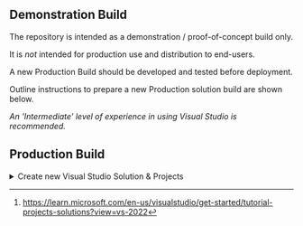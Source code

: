 ## Demonstration Build

The repository is intended as a demonstration / proof-of-concept build only.

It is _not_ intended for production use and distribution to end-users.

A new Production Build should be developed and tested before deployment.

Outline instructions to prepare a new Production solution build are shown below.

*An 'Intermediate' level of experience in using Visual Studio is recommended.*

## Production Build

<details><summary>Create new Visual Studio Solution & Projects</summary>
<p>

See [^1] for further information on Solutions and Projects.

<details><summary>Create new Visual Studio Solution</summary>
<p>

* Start Visual Studio and select `Create a New Project`.

* Select [`Blank Solution`](/SCREENSHOTS/VISUAL_STUDIO_NEW_BLANK_SOLUTION.png) as the Project Template and save with a name of your choice.

* In Solution Explorer, Right-Hand Click the above and select Add > New Project

</p>
</details> 

<details><summary>Add new Visual Studio .Net Project</summary>
<p>

<details><summary>Add new Project</summary>
<p>

* Add a new [Class Library .NET Framework](/SCREENSHOTS/VISUAL_STUDIO_NEW_CLASS_LIBRARY.png) Project and save with a name of your choice.
* In Solution Explorer, expand References and add [5 new entries as shown](/SCREENSHOTS/VISUAL_STUDIO_REFERENCES.png)
* Right-Hand click the new solution and select View Properties > Application.
* Check that `Assembly name` and `Root namespace` are correct for your usage.
* Check that option [ ] `Make Assembly COM Visible` is **not** selected in Application > Assembly Information
* Check that option [ ]  `Register for COM interop` is **not** selected in Compile

</p>
</details> 

<details><summary>Add new COM Class</summary>
<p>
  
* Add a new [COM Class](/SCREENSHOTS/VISUAL_STUDIO_NEW_COM_CLASS.png) vb file to the Project and save with suggested name `Functions.vb`
  
  The new COM Class file will have new GUIDs created automatically which are valid for production use.
  
  Edit this file to add your User Defined Functions and change the general structure of it to resemble the demonstrator.
  
</p>
</details> 

<details><summary>Add new Partial Class</summary>
<p>

* Add a new [Class](/SCREENSHOTS/VISUAL_STUDIO_NEW_CLASS_DEFINITION.png) and save with suggested name `Interop.vb`

Replace the entire contents of the new file with the demonstrator version. 

Ensure that `Partial Public Class Functions` matches the Class Name of your main Functions class.

</p>
</details> 

<details><summary>Add new Installer Class</summary>
<p>
  
* Add a new [Installer Class](/SCREENSHOTS/VISUAL_STUDIO_NEW_INSTALLER_CLASS.png) and save with suggested name `Installer.vb`

Replace the entire contents of the new file with the demonstrator version.

Ensure that references to `Functions` in `Sub New()` match the Class Name of your main Functions class.

Build the project and check that it completes successfully before continuing. 

</p>
</details> 

</p>
</details> 

<details><summary>Create new Visual Studio Setup Projects</summary>
<p>

<details><summary>Add Setup Projects</summary>
<p>

In Solution Explorer, right-hand click the main Solution and

* Add a new [Setup Project](/SCREENSHOTS/VISUAL_STUDIO_NEW_SETUP_PROJECT.png) Project and save with a name of your choice for 32-Bit Install.

* Add a second new [Setup Project](/SCREENSHOTS/VISUAL_STUDIO_NEW_SETUP_PROJECT.png) Project and save with a name of your choice for 64-Bit Install.

</p>
</details> 

<details><summary>Configure Setup Projects</summary>
<p>

In Solution Explorer, right-hand click each Setup Project and 

1. Select Add > Project Output and add the Primary Output
2. Select [View > Custom Actions](/SCREENSHOTS/CUSTOM_ACTIONS_VIEW.png) and add the Primary Output to each of the [four categories shown](/SCREENSHOTS/CUSTOM_ACTIONS_AUTO_INSTALLER.png)
3. Press the F4 key and set Company Name etc. to values of your choice. 

Right-hand click the Primary Output in each of the four categories and 

1. Rename the Primary Output (optional)
2. Check that Property InstallerClass = True
3. Set Property [Run64Bit to True](/SCREENSHOTS/CUSTOM_ACTIONS_RUN64BIT.png) for 64-Bit Office and False for 32-Bit Office.

Note that the same Primary Output .dll file is used for both 32-bit and 64-bit installers. 

</p>
</details> 

</p>
</details> 

</p>
</details> 



[^1]:https://learn.microsoft.com/en-us/visualstudio/get-started/tutorial-projects-solutions?view=vs-2022

